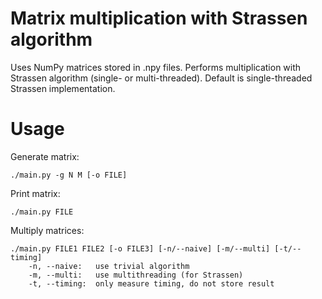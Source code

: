 # Matrix multiplication with Strassen algorithm

Uses NumPy matrices stored in .npy files. Performs multiplication 
with Strassen algorithm (single- or multi-threaded). Default is single-threaded Strassen implementation.

# Usage

Generate matrix:

    ./main.py -g N M [-o FILE]
    
Print matrix:

    ./main.py FILE

Multiply matrices:

    ./main.py FILE1 FILE2 [-o FILE3] [-n/--naive] [-m/--multi] [-t/--timing]
        -n, --naive:   use trivial algorithm
        -m, --multi:   use multithreading (for Strassen)
        -t, --timing:  only measure timing, do not store result
